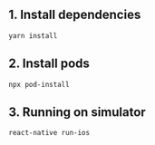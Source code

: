 ## 1. Install dependencies
`yarn install`


## 2. Install pods
`npx pod-install`


## 3. Running on simulator
`react-native run-ios`
